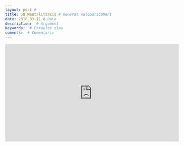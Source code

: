 ```yaml
---
layout: post #
title: 58 Mentalització # Generat automàticament
date: 2018-03-11 # Data
description:  # Argument
keywords:  # Paraules clau
coments:  # Comentaris
---
```


<iframe width="560" height="315" src="https://www.youtube.com/embed/ob05iCwRpKk?start=184" frameborder="0" allow="autoplay; encrypted-media" allowfullscreen></iframe>
